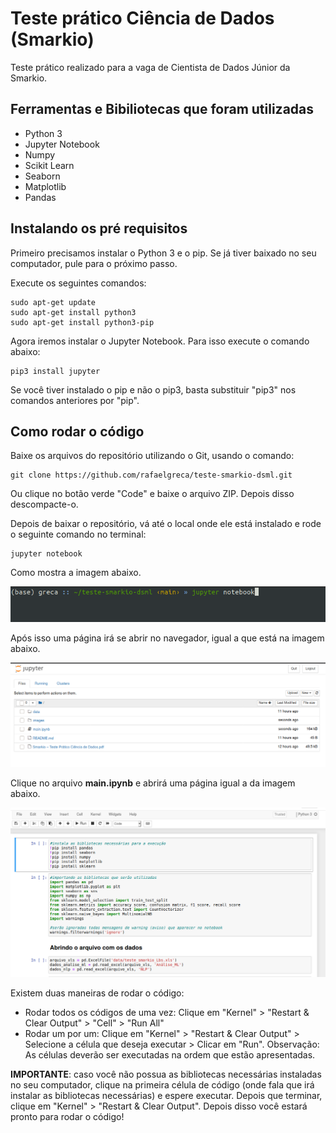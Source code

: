 # Teste prático Ciência de Dados (Smarkio)

Teste prático realizado para a vaga de Cientista de Dados Júnior da Smarkio.

## Ferramentas e Bibiliotecas que foram utilizadas
- Python 3
- Jupyter Notebook
- Numpy
- Scikit Learn
- Seaborn
- Matplotlib
- Pandas

## Instalando os pré requisitos

Primeiro precisamos instalar o Python 3 e o pip. Se já tiver baixado no seu computador, pule para o próximo passo.

Execute os seguintes comandos:
```console
sudo apt-get update
sudo apt-get install python3
sudo apt-get install python3-pip
```

Agora iremos instalar o Jupyter Notebook. Para isso execute o comando abaixo:
```console
pip3 install jupyter
```

Se você tiver instalado o pip e não o pip3, basta substituir "pip3" nos comandos anteriores por "pip".

## Como rodar o código

Baixe os arquivos do repositório utilizando o Git, usando o comando: 
```git
git clone https://github.com/rafaelgreca/teste-smarkio-dsml.git
```

Ou clique no botão verde "Code" e baixe o arquivo ZIP. Depois disso descompacte-o.

Depois de baixar o repositório, vá até o local onde ele está instalado e rode o seguinte comando no terminal:
```console
jupyter notebook
```

Como mostra a imagem abaixo.

![Comando jupyter notebook](images/passo1.png)

Após isso uma página irá se abrir no navegador, igual a que está na imagem abaixo.

![Página do jupyter notebook](images/passo2.png)

Clique no arquivo **main.ipynb** e abrirá uma página igual a da imagem abaixo.

![Página do código](images/passo3.png)

Existem duas maneiras de rodar o código:
- Rodar todos os códigos de uma vez: Clique em "Kernel" > "Restart & Clear Output" > "Cell" > "Run All"
- Rodar um por um: Clique em "Kernel" > "Restart & Clear Output" > Selecione a célula que deseja executar > Clicar em "Run". Observação: As células deverão ser executadas na ordem que estão apresentadas.

**IMPORTANTE**: caso você não possua as bibliotecas necessárias instaladas no seu computador, clique na primeira célula de código (onde fala que irá instalar as bibliotecas necessárias) e espere executar. Depois que terminar, clique em "Kernel" > "Restart & Clear Output". Depois disso você estará pronto para rodar o código!